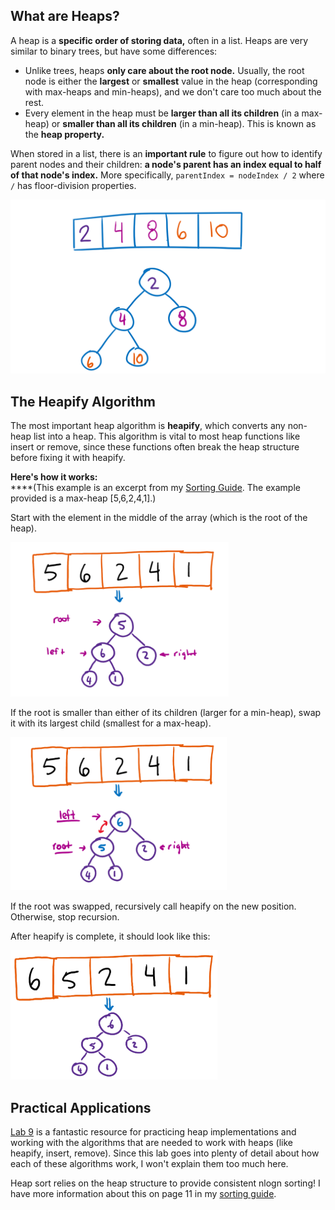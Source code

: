 ## What are Heaps?

A heap is a **specific order of storing data,** often in a list. Heaps are very similar to binary trees, but have some differences:

* Unlike trees, heaps **only care about the root node.** Usually, the root node is either the **largest** or **smallest** value in the heap (corresponding with max-heaps and min-heaps), and we don't care too much about the rest.
* Every element in the heap must be **larger than all its children** (in a max-heap) or **smaller than all its children** (in a min-heap). This is known as the **heap property.**

When stored in a list, there is an **important rule** to figure out how to identify parent nodes and their children: **a node's parent has an index equal to half of that node's index.** More specifically, `parentIndex = nodeIndex / 2` where `/` has floor-division properties.

![Converting a heapified list into a min-heap diagram.](<../../img/assets/image (60).png>)

## The Heapify Algorithm

The most important heap algorithm is **heapify**, which converts any non-heap list into a heap. This algorithm is vital to most heap functions like insert or remove, since these functions often break the heap structure before fixing it with heapify.

**Here's how it works:**\
****(This example is an excerpt from my [Sorting Guide](https://docs.google.com/document/d/1dUfzdh5V3okrwFbB9o0PgtEBaLHyCqJFwpQWyQ53IeU/edit). The example provided is a max-heap \[5,6,2,4,1].)

Start with the element in the middle of the array (which is the root of the heap).

![](<../../img/assets/image (61).png>)

If the root is smaller than either of its children (larger for a min-heap), swap it with its largest child (smallest for a max-heap).

![](<../../img/assets/image (62).png>)



If the root was swapped, recursively call heapify on the new position. Otherwise, stop recursion.

After heapify is complete, it should look like this:

![](<../../img/assets/image (63).png>)

## Practical Applications

[Lab 9](https://inst.eecs.berkeley.edu/\~cs61b/sp20/materials/lab/lab9/index.html) is a fantastic resource for practicing heap implementations and working with the algorithms that are needed to work with heaps (like heapify, insert, remove). Since this lab goes into plenty of detail about how each of these algorithms work, I won't explain them too much here.

Heap sort relies on the heap structure to provide consistent nlogn sorting! I have more information about this on page 11 in my [sorting guide](https://docs.google.com/document/d/1dUfzdh5V3okrwFbB9o0PgtEBaLHyCqJFwpQWyQ53IeU/edit).
